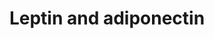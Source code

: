 ---
annotations:
- id: DOID:4194
  parent: disease of metabolism
  type: Disease Ontology
  value: glucose metabolism disease
- id: PW:0000363
  parent: regulatory pathway
  type: Pathway Ontology
  value: leptin system pathway
- id: PW:0000563
  parent: signaling pathway
  type: Pathway Ontology
  value: adiponectin signaling pathway
authors:
- Khanspers
- MaintBot
citedin:
- link: PMC9440113
  title: Machine learning and bioinformatics to identify 8 autophagy-related biomarkers
    and construct gene regulatory networks in dilated cardiomyopathy (2022)
communities:
- ONTOX
description: Proposed mechanism by which leptin and adiponectin stimulate fatty acid
  oxidation. Adapted from fig 1 in [http://www.ncbi.nlm.nih.gov/pubmed/16497175 Dyck
  et al.].   Proteins on this pathway have targeted assays available via the [https://assays.cancer.gov/available_assays?wp_id=WP3934
  CPTAC Assay Portal]
last-edited: 2019-09-17
ndex: 8d63591f-8b68-11eb-9e72-0ac135e8bacf
organisms:
- Homo sapiens
redirect_from:
- /index.php/Pathway:WP3934
- /instance/WP3934
- /instance/WP3934_r107151
revision: r107151
schema-jsonld:
- '@context': https://schema.org/
  '@id': https://wikipathways.github.io/pathways/WP3934.html
  '@type': Dataset
  creator:
    '@type': Organization
    name: WikiPathways
  description: Proposed mechanism by which leptin and adiponectin stimulate fatty
    acid oxidation. Adapted from fig 1 in [http://www.ncbi.nlm.nih.gov/pubmed/16497175
    Dyck et al.].   Proteins on this pathway have targeted assays available via the
    [https://assays.cancer.gov/available_assays?wp_id=WP3934 CPTAC Assay Portal]
  keywords:
  - ACACA
  - ADIPOQ
  - ADIPOR1
  - ADIPOR2
  - Acetyl-CoA
  - CPT1A
  - Fatty acid
  - LEP
  - LEPR
  - Malonyl-CoA
  - PRKAA1
  - PRKAB1
  - PRKAG1
  license: CC0
  name: Leptin and adiponectin
seo: CreativeWork
title: Leptin and adiponectin
wpid: WP3934
---